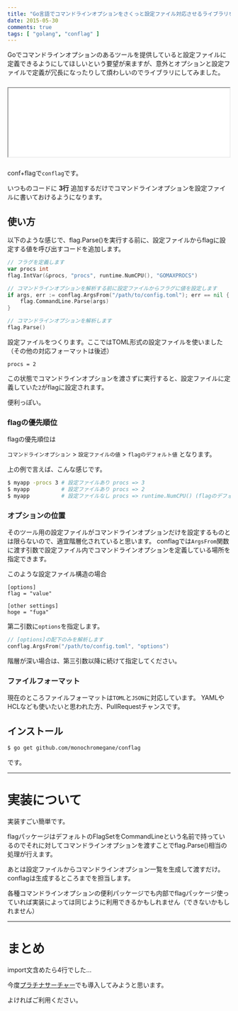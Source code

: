 ```yaml
---
title: "Go言語でコマンドラインオプションをさくっと設定ファイル対応させるライブラリをつくった"
date: 2015-05-30
comments: true
tags: [ "golang", "conflag" ]
---
```


Goでコマンドラインオプションのあるツールを提供していると設定ファイルに定義できるようにしてほしいという要望が来ますが、意外とオプションと設定ファイルで定義が冗長になったりして煩わしいのでライブラリにしてみました。

<iframe src="//hatenablog-parts.com/embed?url=https%3A%2F%2Fgithub.com%2Fmonochromegane%2Fconflag" title="monochromegane/conflag" class="embed-card embed-webcard" scrolling="no" frame    border="0" style="width: 100%; height: 155px; max-width: 500px; margin: 10px 0px;">&lt;a href="https://github.com/monochromegane/conflag"&gt;monochromegane/conflag&lt;/a&gt;</iframe>

conf+flagで`conflag`です。

いつものコードに **3行** 追加するだけでコマンドラインオプションを設定ファイルに書いておけるようになります。


## 使い方

以下のような感じで、flag.Parse()を実行する前に、設定ファイルからflagに設定する値を呼び出すコードを追加します。

```go
// フラグを定義します
var procs int
flag.IntVar(&procs, "procs", runtime.NumCPU(), "GOMAXPROCS")

// コマンドラインオプションを解析する前に設定ファイルからフラグに値を設定します
if args, err := conflag.ArgsFrom("/path/to/config.toml"); err == nil {
	flag.CommandLine.Parse(args)
}

// コマンドラインオプションを解析します
flag.Parse()
```

設定ファイルをつくります。ここではTOML形式の設定ファイルを使いました（その他の対応フォーマットは後述）

```
procs = 2
```

この状態でコマンドラインオプションを渡さずに実行すると、設定ファイルに定義していた`2`がflagに設定されます。

便利っぽい。


### flagの優先順位

flagの優先順位は

`コマンドラインオプション` > `設定ファイルの値` > `flagのデフォルト値` となります。

上の例で言えば、こんな感じです。

```sh
$ myapp -procs 3 # 設定ファイルあり procs => 3
$ myapp          # 設定ファイルあり procs => 2
$ myapp          # 設定ファイルなし procs => runtime.NumCPU() (flagのデフォルト値)
```

### オプションの位置

そのツール用の設定ファイルがコマンドラインオプションだけを設定するものとは限らないので、適宜階層化されていると思います。
conflagでは`ArgsFrom`関数に渡す引数で設定ファイル内でコマンドラインオプションを定義している場所を指定できます。

このような設定ファイル構造の場合

```
[options]
flag = "value"

[other settings]
hoge = "fuga"
```

第二引数に`options`を指定します。

```go
// [options]の配下のみを解析します
conflag.ArgsFrom("/path/to/config.toml", "options")
```

階層が深い場合は、第三引数以降に続けて指定してください。

### ファイルフォーマット

現在のところファイルフォーマットは`TOML`と`JSON`に対応しています。
YAMLやHCLなども使いたいと思われた方、PullRequestチャンスです。


## インストール

```sh
$ go get github.com/monochromegane/conflag
```

です。


---

# 実装について

実装すごい簡単です。

flagパッケージはデフォルトのFlagSetをCommandLineという名前で持っているのでそれに対してコマンドラインオプションを渡すことでflag.Parse()相当の処理が行えます。

あとは設定ファイルからコマンドラインオプション一覧を生成して渡すだけ。
conflagは生成するところまでを担当します。

各種コマンドラインオプションの便利パッケージでも内部でflagパッケージ使っていれば実装によっては同じように利用できるかもしれません（できないかもしれません）


---

# まとめ

import文含めたら4行でした...

今度[プラチナサーチャー](https://github.com/monochromegane/the_platinum_searcher)でも導入してみようと思います。

よければご利用ください。

